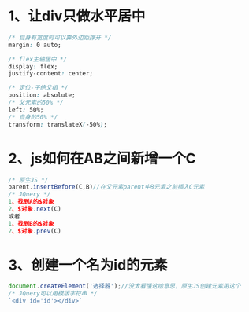 # 1、让div只做水平居中

```css
/* 自身有宽度时可以靠外边距撑开 */
margin: 0 auto;

/* flex主轴居中 */
display: flex;
justify-content: center;

/* 定位-子绝父相 */
position: absolute;
/* 父元素的50% */
left: 50%;
/* 自身的50% */
transform: translateX(-50%);
```

# 2、js如何在AB之间新增一个C

```js
/* 原生JS */
parent.insertBefore(C,B)//在父元素parent中B元素之前插入C元素
/* JQuery */
1、找到A的$对象
2、$对象.next(C)
或者
1、找到B的$对象
2、$对象.prev(C)
```

# 3、创建一个名为id的元素

```js
document.createElement('选择器');//没太看懂这啥意思，原生JS创建元素用这个
/* JQuery可以用模版字符串 */
`<div id='id'></div>`
```



